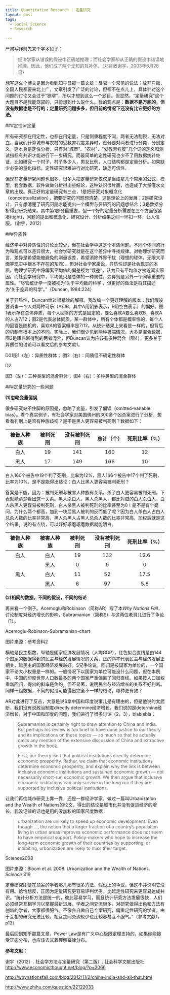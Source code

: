 ```yaml
---
title: Quantitative Research | 定量研究
layout: post
tags:
  - Social Science
  - Research 
 
---
```

  

严肃写作前先来个学术段子：

>经济学家从错误的假设中正确地推理；而社会学家却从正确的假设中错误地推理。因此，他们成了两个无知的互补体。（邓肯致谢宇，2003年6月28日）

想写这么个博文是因为看到知乎日报一篇文章：反驳一个常见的说法：放开户籍，全国人民都要来北上广，文章引发了广泛的讨论，但都不在点儿上，具体针对这个问题的讨论又会过于“狭窄”，所以才想到这么一个题目。但显然，“定量研究”这个大题目不是我能驾驭的，只能想到什么说什么。我的观点是：**数据不是万能的，但没有数据也是不行的；定量研究问题多多，但目前的情况下还没有比它更好的方法。**

###定性or定量

所有研究都在用定性，也都在用定量，只是侧重程度不同，两者无法割裂，无法对立。当我们计算城市与农村的受教育程度差异时，首分要对两者进行分类，分别定义，这本身是定性分析，只有对“城市”、"农村"、"受教育程度"几个词的定义和测试指标有共识才能进行下一步研究。而最简单的定性研究也少不了用数据统计佐证，比如研究一个村子，村子多少人，男女比例，人口结构都是定量分析。如果缺少必要的量化指标，定性研究很难进行对比研究，缺乏可信性。

但现在定量研究问题也很多，很多人把定量研究仅仅是当成拿几个常用的公式、模型，套套数据，软件做做分析得出些结论，这种认识很片面，也造成了大量灌水文章的出现。真正好的定量研究有三点，1是把研究对象概念化（conceptualization），把要研究的问题想清楚，这是理论上的发展；2是研究设计，只有想清楚了研究问题才能提出一个模型与要研究的问题想结合；3是数据分析得到研究结果。其中第1部分最重要，但一个好的定量分析需要在三个方面很紧凑(tight)，问题的提出和概念化、研究设计、分析结果之间一环扣一环，让人信服。（谢宇，2012）

###异质性

经济学中对异质性的讨论比较少，但在社会学中这是个本质问题。不同个体间的行为和观点可以差异很大，社会学研究就是在这个差异中寻找规律。对物理学研究而言，差异是希望能被避免的测量误差，希望消除外界干扰（理想的球体，无限大平面等现实中根本不存在的东西）。但对社会学家来说，异质性却是社会现实的本质。物理学研究中将偏离平均值的偏差视为“误差”，认为只有平均值才接近真实原因。而社会学研究中，平均值只是总体的一种属性，变异则是另外一个同等重要的属性。“尽管统计学一度被视为‘关于平均数的科学’，但更好的做法是将其描述为‘关于差异的科学’。”（Duncan, 1984:224）

关于异质性，Duncan给过很精妙的解释。我改编一个更好理解的版本：我们假设要调查一个人对两种可乐（A和B，其中A用阴影表示，B用空白表示）的偏好。图1表示存在总体异质，每个人回答的方式是固定的，要么喜欢A要么喜欢B，喜欢A的人占7/12；图2是代表总体同质，某一群体中，所有个体都是概率性的，每个人的回答是随机的，喜欢A的答案概率是7/12。从统计结果上来看是一样的，但背后的机制有根本上的不同。实际上，我们很少见到两种极端情况，大多是混合数据，图3是康弗斯得到的两者混合，但Duncan认为应该有多种混合（图4），更多关于异质性的讨论可以看文后的参考文献1。

D01图1（左）：异质性群体； 图2（右）：同质但不确定性群体

D2

图3（左）：三种类型的混合群体； 图4（右）：多种类型的混合群体

###定量研究的一些问题

**(1)忽略变量偏误**

很多研究站不住脚的原因是，忽略了变量，引发了偏误（omitted-variable bias）。看个真实例子，有社会学家对美国佛州的300多个凶杀案进行了分析，想看看判刑上是否有种族歧视？是不是黑人更容易被判死刑？数据如下：

|被告人种族  |被判死刑  |没有被判死刑  |总计（个）  |死刑比率（%） |
|:--------:|:------: |:---------: |:-------: |:---------: |
|白人       |19      |141         |160        |12          |
|黑人       |17  	 |149         |166        |10          |

白人160个被告中19个判了死刑，比率为12%，黑人166个被告中17个判了死刑，比率为10%。是不是能得出结论：白人比黑人更容易被判死刑？

答案是不能，因为：被判死刑与被害人种族有关系，杀了白人更容易被判死刑，下表就能清楚看出这一关系。黑人杀白人，黑人杀黑人，都比对应的白人杀白人，白人杀黑人更容易被判死刑，白人杀黑人被判死刑的比率甚至为0！是不是有个疑问，为什么两个都高，加到一块后黑人被判的反而低了呢？因为白人杀白人占白人总杀人数的比率非常高，黑人杀黑人占黑人总杀人数的比率非常高，加权后就是这个结果。说的有点绕，可以好好琢磨琢磨数据就能明白。

|被告人种族  |被害人种族  |被判死刑  |没有被判死刑  |死刑比率（%） |
|:-------: |:--------: |:-----: |:---------: |:---------: |
|白人       |白人       | 19     |132         |12.6        |
|          |黑人        | 0      |9           |0           |
|黑人       |白人       | 11     |52          |17.5        |
|          |黑人        |6       |97          |5.8         |


**(2)相同的数据，不同的假设，不同的结论**

再来看一个例子。Acemoglu和Robinson（简称AR）写了本*Why Nations Fail*，讨论制度对经济增长的影响，Subramanian（简称S）与这两位老哥儿进行了争论（1）。

Acemoglu-Robinson-Subramanian-chart

图片来源：参考资料2

横轴是民主指数，纵轴是国家经济发展情况（人均GDP），红色拟合直线是由144个国家的数据得到的民主与经济发展情况的关系，正的斜率代表民主与经济发展正相关，越民主的国家经济发展越好。S兄争论说，回归是按国家为单位的，一个国家不论大小权重是一样的。一般情况下以国家为单位可能没什么问题，但在本例中，中国的印度世界人口数最多的两个国家严重偏离了回归直线。如果按人口加权重新回归，得出的斜率是负的，但不显著，说明民主与经济增长的关系不好判断。同样一组数据，不同的假设可能得出完全不一样的结论，哪种更有效？

AR对此进行了反击，大意是说S拿中国和印度说事儿是有理由的，但是他说的太武断，我们没有说政治制度directly determine经济增长，我们说的是determine经济增长，对于中国和印度的问题，我们进行了很多讨论（2，3），blablabla：

>Subramanian is certainly right to draw attention to China and India. But perhaps his review is too brief to have done justice to our theory and its implications on these topics — so much so that he actually omits any mention of the extensive discussion of China and extractive growth in the book.

>First, our theory isn’t that political institutions directly determine economic prosperity. Rather, we claim that economic institutions determine economic prosperity, and explain why the link is between inclusive economic institutions and sustained economic growth — not necessarily short-run economic growth. We then argue that inclusive economic institutions can only survive in the long run if they are supported by inclusive political institutions. 

让我们再往城市研究上靠一靠，还是一群经济学家，做过一篇叫Urbanization and the Wealth of Nations的论文，得出的结论是城市化并没有促进经济的增长，我没记错的话也是用的没加权的国家尺度数据：

>urbanization are unlikely to speed up economic development. Even though ..., the notion that a larger fraction of a country’s population living in urban areas improves economic performance does not seem to have empirical support. Policy-makers who hope to increase the long-term economic growth of their countries by supporting, or inhibiting, urbanization are likely to miss their target.

Science2008

图片来源：Bloom et al. 2008. Urbanization and the Wealth of Nations. *Science* 319

定量研究即便在顶尖的学者那儿那有很多方法、假设上的争议，但这不并说明它没有用。恰恰想反，正因为定量研究更容易评判优劣，比起定性研究来更容易达成共识。“统计分析方法是统一的，彼此容易学习，而且统计研究方法发展很快，人们必须经常互相学习以掌握最新进展，学者之间交流很多，对研究做得出色和方法有创新的学者，大家都很服气。不像各自做自己个案研究，偏重定性研究的学者，由于互相的研究无法比较，相互之间交流较少也比较容易互不服气。”（参考文献1，p13）

最后回到知乎那篇文章，Power Law是有广义中心极限定理支持的，如果你能接受正态分布，也应该去试着理解幂律分布。

 
**参考文献：**

谢宇（2012）. 社会学方法与定量研究（第二版）. 社会科学文献出版社.
http://www.economicthought.net/blog/?p=3066

http://whynationsfail.com/blog/2012/11/2/china-india-and-all-that.html

http://www.zhihu.com/question/22122033